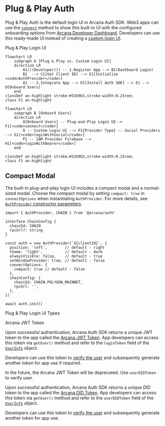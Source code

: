 # Plug & Play Auth

Plug & Play Auth is the default login UI in Arcana Auth SDK. Web3 apps can use the [`connect`](https://authsdk-ref-guide.netlify.app/classes/authprovider#connect) method to show this built-in UI with the configured onboarding options from [Arcana Developer Dashboard](../dashboard/). Developers can use this ready-made UI instead of creating a [custom login UI](../custom-login-ui/).

Plug & Play Login UI

```
flowchart LR 
    subgraph A [Plug & Play vs. Custom Login UI]
    direction LR
        A1(((Developer))) -- 1.Register App --> B1(Dashboard Login)
        B1  --> C1[Get Client ID] --> E1[Initialize <code>AuthProvider</code>]
        A1 -- 2.Integrate App --> D1[Install Auth SDK] --> E1 --> O[Onboard Users]
    end
classDef an-highlight stroke:#3169b3,stroke-width:0.25rem;
class F1 an-highlight
```

```
flowchart LR
    subgraph B [Onboard Users]
    direction LR
        O[Onboard Users] -- Plug-and-Play Login UI--> F1[<code>connect</code>]
        O -- Custom Login UI --> P1{Provider Type} -- Social Providers --> G1[<code>loginWithSocial</code>]
        P1 -- IAM Provider Firebase --> H1[<code>loginWithBearer</code>]
    end

classDef an-highlight stroke:#3169b3,stroke-width:0.25rem;
class F1 an-highlight
```

## Compact Modal

The built-in plug-and-play login UI includes a compact modal and a normal-sized modal. Choose the compact modal by setting `compact: true` in `connectOptions` when instantiating `AuthProvider`. For more details, see [`AuthProvider` constructor parameters](https://authsdk-ref-guide.netlify.app/interfaces/constructorparams).

```
import { AuthProvider, CHAIN } from '@arcana/auth'

interface ChainConfig {
  chainId: CHAIN
  rpcUrl?: string
}

const auth = new AuthProvider(`${clientId}`, {
  position: 'left',        // default - right
  theme: 'light',          // default - dark
  alwaysVisible: false,    // default - true
  setWindowProvider: true, // default - false
  connectOptions: {
    compact: true // default - false
  },
  chainConfig: {
    chainId: CHAIN.POLYGON_MAINNET,
    rpcUrl: '',
  },
})

await auth.init()

```

Plug & Play Login UI Types

Arcana JWT Token

Upon successful authentication, Arcana Auth SDK returns a unique JWT token to the app called the [Arcana JWT Token](../an-jwt-token/). App developers can access this token via `getUser()` method and refer to the `loginToken` field of the [`UserInfo`](https://authsdk-ref-guide.netlify.app/interfaces/userinfo) object.

Developers can use this token to [verify the user](../jwt-token-validation/) and subsequently generate another token for app use if required.

In the future, the Arcana JWT Token will be deprecated. Use `userDIDToken` to verify user.

Upon successful authentication, Arcana Auth SDK returns a unique DID token to the app called the [Arcana DID Token](../an-jwt-token/). App developers can access this token via `getUser()` method and refer to the `userDIDToken` field of the [`UserInfo`](https://authsdk-ref-guide.netlify.app/interfaces/userinfo) object.

Developers can use this token to [verify the user](../an-did-token/#verify-did-token) and subsequently generate another token for app use.

